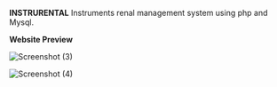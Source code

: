 <B>INSTRURENTAL</B>
Instruments renal management system using php and Mysql.

<B>Website Preview </B>



![Screenshot (3)](https://github.com/dipindilep/ecommerce/assets/132440032/75ae5678-272b-43d4-8ebf-9a578dae2e2f)



![Screenshot (4)](https://github.com/dipindilep/ecommerce/assets/132440032/5bcba26c-b566-4443-9af8-003abcadcca0)
